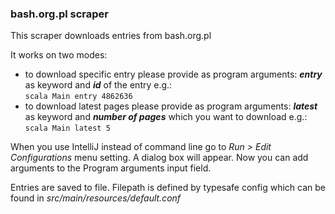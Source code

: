 ### bash.org.pl scraper

This scraper downloads entries from bash.org.pl

It works on two modes:
 - to download specific entry please provide as program arguments: ***entry***  as keyword and ***id*** of the entry e.g.:<br/>
 `scala Main entry 4862636`
 - to download latest pages please provide as program arguments: ***latest***  as keyword and ***number of pages*** which you want to download e.g.:<br/>
 `scala Main latest 5`
 
 When you use IntelliJ instead of command line go to *Run > Edit Configurations* menu setting. A dialog box will appear. Now you can add arguments to the Program arguments input field.
 
 Entries are saved to file. Filepath is defined by typesafe config which can be found in *src/main/resources/default.conf*